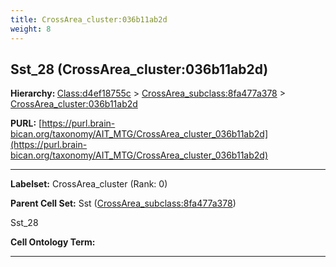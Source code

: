 ```yaml
---
title: CrossArea_cluster:036b11ab2d
weight: 8
---
```

## Sst_28 (CrossArea_cluster:036b11ab2d)
<b>Hierarchy: </b>
[Class:d4ef18755c](../Class_d4ef18755c) >
[CrossArea_subclass:8fa477a378](../CrossArea_subclass_8fa477a378) >
[CrossArea_cluster:036b11ab2d](../CrossArea_cluster_036b11ab2d)

**PURL:** [https://purl.brain-bican.org/taxonomy/AIT_MTG/CrossArea_cluster_036b11ab2d](https://purl.brain-bican.org/taxonomy/AIT_MTG/CrossArea_cluster_036b11ab2d)

---


**Labelset:** CrossArea_cluster (Rank: 0)

**Parent Cell Set:** Sst ([CrossArea_subclass:8fa477a378](../CrossArea_subclass_8fa477a378))

Sst_28


**Cell Ontology Term:** 

[MARKER GENES.]: #


---

[TRANSFERRED ANNOTATIONS.]: #


[AUTHOR ANNOTATION FIELDS.]: #

